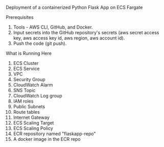 Deployment of a containerized Python Flask App on ECS Fargate

Prerequisites

1. Tools - AWS CLI, GitHub, and Docker.
2. Input secrets into the GitHub repository's secrets (aws secret access key, aws access key id, aws region, aws account id).
3. Push the code (git push).

What is Running Here

1. ECS Cluster
2. ECS Service
3. VPC
4. Security Group
5. CloudWatch Alarm
6. SNS Topic
7. CloudWatch Log group
8. IAM roles
9. Public Subnets
10. Route tables
11. Internet Gateway 
12. ECS Scaling Target
13. ECS Scaling Policy
14. ECR repository named "flaskapp-repo"
15. A docker image in the ECR repo